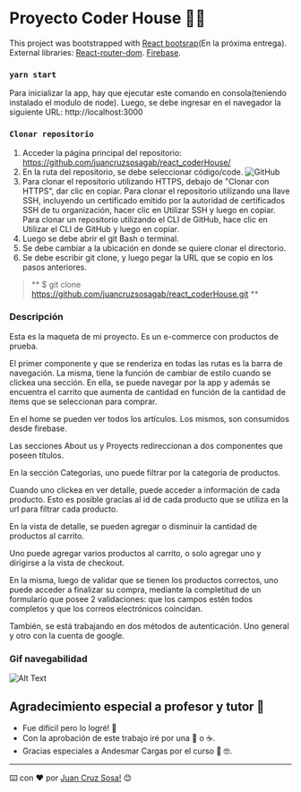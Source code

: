 # Proyecto Coder House 🚀🚀

This project was bootstrapped with [React bootsrap](https://react-bootstrap.github.io/)(En la próxima entrega).
External libraries:
[React-router-dom](https://v5.reactrouter.com/web/guides/quick-start/).
[Firebase](https://firebase.google.com/).


### `yarn start`

Para inicializar la app, hay que ejecutar este comando en consola(teniendo instalado el modulo de node). Luego, se debe ingresar en el navegador la siguiente URL: http://localhost:3000

### `Clonar repositorio`

 1. Acceder la página principal del repositorio: https://github.com/juancruzsosagab/react_coderHouse/
 2. En la ruta del repositorio, se debe seleccionar código/code.
 ![GitHub](https://i.ibb.co/YP7nyxr/asd.png)
 3. Para clonar el repositorio utilizando HTTPS, debajo de "Clonar con HTTPS", dar clic en copiar. Para clonar el repositorio utilizando una llave SSH, incluyendo un certificado emitido por la autoridad de certificados SSH de tu organización, hacer clic en Utilizar SSH y luego en copiar. Para clonar un repositorio utilizando el CLI de GitHub, hace clic en Utilizar el CLI de GitHub y luego en copiar.
 4. Luego se debe abrir el git Bash o terminal.
 5. Se debe cambiar a la ubicación en donde se quiere clonar el directorio.
 6. Se debe escribir git clone, y luego pegar la URL que se copio en los pasos anteriores.
 
  > ** $ git clone https://github.com/juancruzsosagab/react_coderHouse.git **

### Descripción

Esta es la maqueta de mi proyecto. Es un e-commerce con productos de prueba.

El primer componente y que se renderiza en todas las rutas es la barra de navegación. La misma, tiene la función de cambiar de estilo cuando se clickea una sección. En ella, se puede navegar por la app y además se encuentra el carrito que aumenta de cantidad en función de la cantidad de items que se seleccionan para comprar.

En el home se pueden ver todos los artículos. Los mismos, son consumidos desde firebase.

Las secciones About us y Proyects redireccionan a dos componentes que poseen títulos.

En la sección Categorías, uno puede filtrar por la categoría de productos.

Cuando uno clickea en ver detalle, puede acceder a información de cada producto. Esto es posible gracias al id de cada producto que se utiliza en la url para filtrar cada producto. 

En la vista de detalle, se pueden agregar o disminuir la cantidad de productos al carrito. 

Uno puede agregar varios productos al carrito, o solo agregar uno y dirigirse a la vista de checkout.

En la misma, luego de validar que se tienen los productos correctos, uno puede acceder a finalizar su compra, mediante la completitud de un formulario que posee 2 validaciones: que los campos estén todos completos y que los correos electrónicos coincidan. 

También, se está trabajando en dos métodos de autenticación. Uno general y otro con la cuenta de google.



### Gif navegabilidad

![Alt Text](https://media.giphy.com/media/5j926mWP86hU8IgAVM/giphy.gif)


## Agradecimiento especial a profesor y tutor 🎁

* Fue difícil pero lo logré! 📢
* Con la aprobación de este trabajo iré por una 🍺 o ☕. 
* Gracias especiales a Andesmar Cargas por el curso 🚚 🤓.



---
⌨️ con ❤️ por [Juan Cruz Sosa!](https://github.com/juancruzsosagab) 😊
